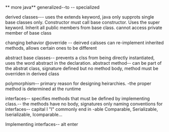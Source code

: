 ** more java**
generalized--to -- specialized

derived classes--- uses the extends keyword, java only supprots single base classes only. Constructor must call base constructor.
Uses the super keyword. Inherit all public members from base class. cannot access private member of base class

changing behavior @override -- deirved calsses can re-implement inherited methods, allows certain ones to be different

abstract base classes-- prevents a clss from being directly instantiated, uses the word abstract in the declaration. 
abstract method-- can be part of the abstrat class, signature defined but no method body, method must be overriden in derived class

polymorphism-- primary reason for designing heirarchies. -the proper method is determined at the runtime

interfaces-- specifies methods that must be defined by implementing class.-- the methods have no body, signatures only
naming conventions for interfaces-- capital I "I" commonly end in -able Comparable, Serializable, Iserializable, Icomparable...

Implementing interfaces-- alt enter